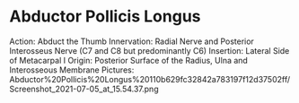 # Abductor Pollicis Longus

Action: Abduct the Thumb
Innervation: Radial Nerve and Posterior Interosseus Nerve (C7 and C8 but predominantly C6)
Insertion: Lateral Side of Metacarpal I
Origin: Posterior Surface of the Radius, Ulna and Interosseous Membrane
Pictures: Abductor%20Pollicis%20Longus%20110b629fc32842a783197f12d37502ff/Screenshot_2021-07-05_at_15.54.37.png